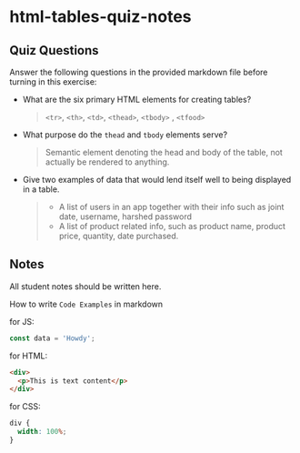 # html-tables-quiz-notes

## Quiz Questions

Answer the following questions in the provided markdown file before turning in this exercise:

- What are the six primary HTML elements for creating tables?

  > `<tr>`, `<th>`, `<td>`, `<thead>`, `<tbody>` , `<tfood>`

- What purpose do the `thead` and `tbody` elements serve?

  > Semantic element denoting the head and body of the table, not actually be rendered to anything.

- Give two examples of data that would lend itself well to being displayed in a table.
  > - A list of users in an app together with their info such as joint date, username, harshed password
  > - A list of product related info, such as product name, product price, quantity, date purchased.

## Notes

All student notes should be written here.

How to write `Code Examples` in markdown

for JS:

```javascript
const data = 'Howdy';
```

for HTML:

```html
<div>
  <p>This is text content</p>
</div>
```

for CSS:

```css
div {
  width: 100%;
}
```
